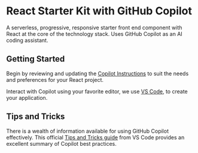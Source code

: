 # React Starter Kit with GitHub Copilot

A serverless, progressive, responsive starter front end component with React at the core of the technology stack. Uses GitHub Copilot as an AI coding assistant.

## Getting Started

Begin by reviewing and updating the [Copilot Instructions](.github/copilot-instructions.md) to suit the needs and preferences for your React project.

Interact with Copilot using your favorite editor, we use [VS Code][vscode], to create your application.

## Tips and Tricks

There is a wealth of information available for using GitHub Copilot effectively. This official [Tips and Tricks guide](https://code.visualstudio.com/docs/copilot/copilot-tips-and-tricks) from VS Code provides an excellent summary of Copilot best practices.

[vscode]: https://code.visualstudio.com/ "Visual Studio Code"
